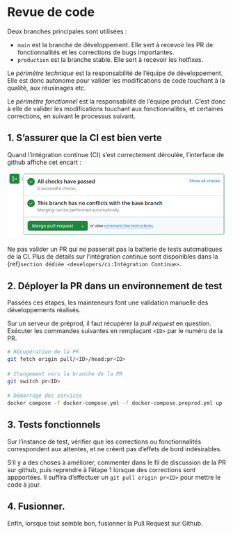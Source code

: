 # Revue de code

Deux branches principales sont utilisées :

- `main` est la branche de développement. Elle sert à recevoir les PR de fonctionnalités et les corrections de bugs importantes.
- `production` est la branche stable. Elle sert à recevoir les hotfixes.

Le *périmètre technique* est la responsabilité de l’équipe de développement.
Elle est donc autonome pour valider les modifications de code touchant à la qualité, aux réusinages etc.

Le *périmètre fonctionnel* est la responsabilité de l’équipe produit.
C’est donc à elle de valider les modifications touchant aux fonctionnalités, et certaines corrections, en suivant le processus suivant.

## 1. S’assurer que la CI est bien verte

Quand l’intégration continue (CI) s’est correctement déroulée, l’interface de github affiche cet encart :

![ci](../_static/ci.png)

Ne pas valider un PR qui ne passerait pas la batterie de tests automatiques de la CI.
Plus de détails sur l’intégration continue sont disponibles dans la {ref}`section dédiée <developers/ci:Intégration Continue>`.

## 2. Déployer la PR dans un environnement de test

Passées ces étapes, les mainteneurs font une validation manuelle des développements réalisés.

Sur un serveur de préprod, il faut récupérer la *pull request* en question.
Exécuter les commandes suivantes en remplaçant `<ID>` par le numéro de la PR.
```bash
# Récupération de la PR
git fetch origin pull/<ID>/head:pr<ID>

# Changement vers la branche de la PR
git switch pr<ID>

# Démarrage des services
docker compose -f docker-compose.yml -f docker-compose.preprod.yml up
```

## 3. Tests fonctionnels

Sur l’instance de test, vérifier que les corrections ou fonctionnalités correspondent aux attentes, et ne créent pas d’effets de bord indésirables.

S’il y a des choses à améliorer, commenter dans le fil de discussion de la PR sur github, puis reprendre à l’étape 1 lorsque des corrections sont appportées.
Il suffira d’effectuer un `git pull origin pr<ID>` pour mettre le code à jour.

## 4. Fusionner.

Enfin, lorsque tout semble bon, fusionner la Pull Request sur Github.
